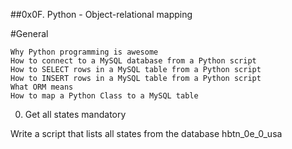 ##0x0F. Python - Object-relational mapping


#General

    Why Python programming is awesome
    How to connect to a MySQL database from a Python script
    How to SELECT rows in a MySQL table from a Python script
    How to INSERT rows in a MySQL table from a Python script
    What ORM means
    How to map a Python Class to a MySQL table

 0. Get all states mandatory

Write a script that lists all states from the database hbtn_0e_0_usa
